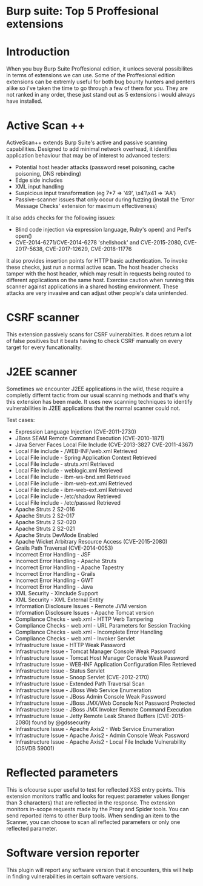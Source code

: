 # Burp suite: Top 5 Proffesional extensions

# Introduction

When you buy Burp Suite Proffesional edition, it unlocs several possibilites in terms of extensions we can use. Some of the Proffesional edition extensions can be extremly useful for both bug bounty hunters and penters alike so i've taken the time to go through a few of them for you. They are not ranked in any order, these just stand out as 5 extensions i would always have installed. 

# Active Scan ++

ActiveScan++ extends Burp Suite's active and passive scanning capabilities. Designed to add minimal network overhead, it identifies application behaviour that may be of interest to advanced testers:

- Potential host header attacks (password reset poisoning, cache poisoning, DNS rebinding)
- Edge side includes
- XML input handling
- Suspicious input transformation (eg 7*7 => '49', \x41\x41 => 'AA')
- Passive-scanner issues that only occur during fuzzing (install the 'Error Message Checks' extension for maximum effectiveness)

It also adds checks for the following issues:

- Blind code injection via expression language, Ruby's open() and Perl's open()
- CVE-2014-6271/CVE-2014-6278 'shellshock' and CVE-2015-2080, CVE-2017-5638, CVE-2017-12629, CVE-2018-11776

It also provides insertion points for HTTP basic authentication. To invoke these checks, just run a normal active scan. The host header checks tamper with the host header, which may result in requests being routed to different applications on the same host. Exercise caution when running this scanner against applications in a shared hosting environment. These attacks are very invasive and can adjust other people's data unintended.

# CSRF scanner

This extension passively scans for CSRF vulnerabilties. It does return a lot of false positives but it beats having to check CSRF manually on every target for every funcationality.

# J2EE scanner

Sometimes we encounter J2EE applications in the wild, these require a completly differnt tactic from our usual scanning methods and that's why this extension has been made. It uses new scanning techniques to identify vulnerabilities in J2EE applications that the normal scanner could not. 

Test cases:

- Expression Language Injection (CVE-2011-2730)
- JBoss SEAM Remote Command Execution (CVE-2010-1871)
- Java Server Faces Local File Include (CVE-2013-3827 CVE-2011-4367)
- Local File include - /WEB-INF/web.xml Retrieved
- Local File include - Spring Application Context Retrieved
- Local File include - struts.xml Retrieved
- Local File include - weblogic.xml Retrieved
- Local File include - ibm-ws-bnd.xml Retrieved
- Local File include - ibm-web-ext.xmi Retrieved
- Local File include - ibm-web-ext.xml Retrieved
- Local File include - /etc/shadow Retrieved
- Local File include - /etc/passwd Retrieved
- Apache Struts 2 S2-016
- Apache Struts 2 S2-017
- Apache Struts 2 S2-020
- Apache Struts 2 S2-021
- Apache Struts DevMode Enabled
- Apache Wicket Arbitrary Resource Access (CVE-2015-2080)
- Grails Path Traversal (CVE-2014-0053)
- Incorrect Error Handling - JSF
- Incorrect Error Handling - Apache Struts
- Incorrect Error Handling - Apache Tapestry
- Incorrect Error Handling - Grails
- Incorrect Error Handling - GWT
- Incorrect Error Handling - Java
- XML Security - XInclude Support
- XML Security - XML External Entity
- Information Disclosure Issues - Remote JVM version
- Information Disclosure Issues - Apache Tomcat version
- Compliance Checks - web.xml - HTTP Verb Tampering
- Compliance Checks - web.xml - URL Parameters for Session Tracking
- Compliance Checks - web.xml - Incomplete Error Handling
- Compliance Checks - web.xml - Invoker Servlet
- Infrastructure Issue - HTTP Weak Password
- Infrastructure Issue - Tomcat Manager Console Weak Password
- Infrastructure Issue - Tomcat Host Manager Console Weak Password
- Infrastructure Issue - WEB-INF Application Configuration Files Retrieved
- Infrastructure Issue - Status Servlet
- Infrastructure Issue - Snoop Servlet (CVE-2012-2170)
- Infrastructure Issue - Extended Path Traversal Scan
- Infrastructure Issue - JBoss Web Service Enumeration
- Infrastructure Issue - JBoss Admin Console Weak Password
- Infrastructure Issue - JBoss JMX/Web Console Not Password Protected
- Infrastructure Issue - JBoss JMX Invoker Remote Command Execution
- Infrastructure Issue - Jetty Remote Leak Shared Buffers (CVE-2015-2080) found by @gdssecurity
- Infrastructure Issue - Apache Axis2 - Web Service Enumeration
- Infrastructure Issue - Apache Axis2 - Admin Console Weak Password
- Infrastructure Issue - Apache Axis2 - Local File Include Vulnerability (OSVDB 59001)

# Reflected parameters

This is ofcourse super useful to test for reflected XSS entry points. This extension monitors traffic and looks for request parameter values (longer than 3 characters) that are reflected in the response. The extension monitors in-scope requests made by the Proxy and Spider tools. You can send reported items to other Burp tools. When sending an item to the Scanner, you can choose to scan all reflected parameters or only one reflected parameter.

# Software version reporter

This plugin will report any software version that it encounters, this will help in finding vulnerabilities in certain software versions.